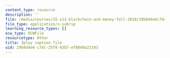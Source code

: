 ```yaml
---
content_type: resource
description: ''
file: /media/courses/15-s12-blockchain-and-money-fall-2018/29b8d4e6c7dc25f843b7ef8840a22193_ojcOUtUwIe4.srt
file_type: application/x-subrip
learning_resource_types: []
ocw_type: OCWFile
resourcetype: Other
title: 3play caption file
uid: 29b8d4e6-c7dc-25f8-43b7-ef8840a22193
---
```


